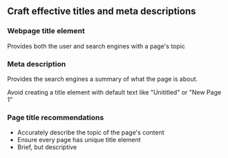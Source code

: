 ## Craft effective titles and meta descriptions

### Webpage title element
Provides both the user and search engines with a page's topic

### Meta description
Provides the search engines a summary of what the page is about.

Avoid creating a title element with default text like "Unititled" or "New Page 1"



### Page title recommendations
- Accurately describe the topic of the page's content
- Ensure every page has unique title element
- Brief, but descriptive

